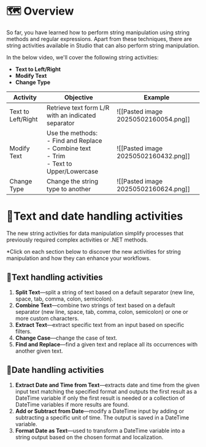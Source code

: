 # 🗺️ Overview

So far, you have learned how to perform string manipulation using string methods and regular expressions. Apart from these techniques, there are string activities available in Studio that can also perform string manipulation.

In the below video, we'll cover the following string activities:

- **Text to Left/Right**
- **Modify Text**
- **Change Type**

| Activity           | Objective                                                                                       | Example                              |
| ------------------ | ----------------------------------------------------------------------------------------------- | ------------------------------------ |
| Text to Left/Right | Retrieve text form L/R with an indicated separator                                              | ![[Pasted image 20250502160054.png]] |
| Modify Text        | Use the methods:<br>- Find and Replace<br>- Combine text<br>- Trim<br>- Text to Upper/Lowercase | ![[Pasted image 20250502160432.png]] |
| Change Type        | Change the string type to another                                                               | ![[Pasted image 20250502160624.png]] |

# 📌Text and date handling activities

The new string activities for data manipulation simplify processes that previously required complex activities or .NET methods. 

 *Click on each section below to discover the new activities for string manipulation and how they can enhance your workflows.

## 📝Text handling activities

1. **Split Text**—split a string of text based on a default separator (new line, space, tab, comma, colon, semicolon). 
2. **Combine Text**—combine two strings of text based on a default separator (new line, space, tab, comma, colon, semicolon) or one or more custom characters.
3. **Extract Text**—extract specific text from an input based on specific filters. 
4. **Change Case**—change the case of text. 
5. **Find and Replace**—find a given text and replace all its occurrences with another given text. 

## 📅Date handling activities

1. **Extract Date and Time from Text**—extracts date and time from the given input text matching the specified format and outputs the first result as a DateTime variable if only the first result is needed or a collection of DateTime variables if more results are found. 
2. **Add or Subtract from Date**—modify a DateTime input by adding or subtracting a specific unit of time. The output is saved in a DateTime variable. 
3. **Format Date as Text**—used to transform a DateTime variable into a string output based on the chosen format and localization.